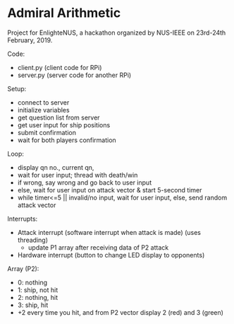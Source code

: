 
# Admiral Arithmetic

Project for EnlighteNUS, a hackathon organized by NUS-IEEE on 23rd-24th February, 2019.

Code:
 - client.py (client code for RPi)
 - server.py (server code for another RPi)
 
 Setup:
 - connect to server
 - initialize variables
 - get question list from server
 - get user input for ship positions
 - submit confirmation 
 - wait for both players confirmation 

Loop:
- display qn no., current qn,
- wait for user input; thread with death/win
- if wrong, say wrong and go back to user input
- else, wait for user input on attack vector & start 5-second timer
- while timer<=5 || invalid/no input, wait for user input, else, send random attack vector

Interrupts:
- Attack interrupt (software interrupt when attack is made) (uses threading)
	- update P1 array after receiving data of P2 attack
- Hardware interrupt (button to change LED display to opponents)

Array (P2):
- 0: nothing
- 1: ship, not hit
- 2: nothing, hit
- 3: ship, hit
- +2 every time you hit, and from P2 vector display 2 (red) and 3 (green)

